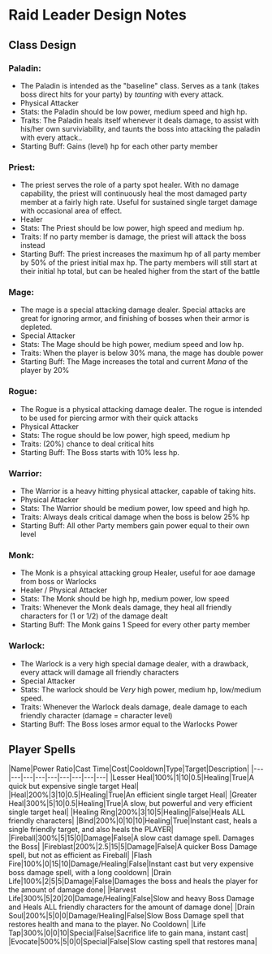 # Raid Leader Design Notes

## Class Design

### Paladin:
  * The Paladin is intended as the "baseline" class. Serves as a tank (takes boss direct hits for your party) by *taunting* with every attack.
  * Physical Attacker
  * Stats: the Paladin should be low power, medium speed and high hp.
  * Traits: The Paladin heals itself whenever it deals damage, to assist with his/her own surviviability, and taunts the boss into attacking the paladin with every attack..
  * Starting Buff: Gains (level) hp for each other party member

### Priest:
  * The priest serves the role of a party spot healer. With no damage capability, the priest will continuously heal the most damaged party member at a fairly high rate. Useful for sustained single target damage with occasional area of effect.
  * Healer
  * Stats: The Priest should be low power, high speed and medium hp.
  * Traits: If no party member is damage, the priest will attack the boss instead
  * Starting Buff: The priest increases the maximum hp of all party member by 50% of the priest initial max hp. The party members will still start at their initial hp total, but can be healed higher from the start of the battle

### Mage:
  * The mage is a special attacking damage dealer. Special attacks are great for ignoring armor, and finishing of bosses when their armor is depleted.
  * Special Attacker
  * Stats: The Mage should be high power, medium speed and low hp.
  * Traits: When the player is below 30% mana, the mage has double power
  * Starting Buff: The Mage increases the total and current *Mana* of the player by 20%

### Rogue:
  * The Rogue is a physical attacking damage dealer. The rogue is intended to be used for piercing armor with their quick attacks
  * Physical Attacker
  * Stats: The rogue should be low power, high speed, medium hp
  * Traits: (20%) chance to deal critical hits
  * Starting Buff: The Boss starts with 10% less hp.

### Warrior:
  * The Warrior is a heavy hitting physical attacker, capable of taking hits.
  * Physical Attacker
  * Stats: The Warrior should be medium power, low speed and high hp.
  * Traits: Always deals critical damage when the boss is below 25% hp
  * Starting Buff: All other Party members gain power equal to their own level

### Monk:
  * The Monk is a phsyical attacking group Healer, useful for aoe damage from boss or Warlocks
  * Healer / Physical Attacker
  * Stats: The Monk should be high hp, medium power, low speed
  * Traits: Whenever the Monk deals damage, they heal all friendly characters for (1 or 1/2) of the damage dealt
  * Starting Buff: The Monk gains 1 Speed for every other party member

### Warlock:
  * The Warlock is a very high special damage dealer, with a drawback, every attack will damage all friendly characters
  * Special Attacker
  * Stats: The warlock should be *Very* high power, medium hp, low/medium speed.
  * Traits: Whenever the Warlock deals damage, deale damage to each friendly character (damage = character level)
  * Starting Buff: The Boss loses armor equal to the Warlocks Power

## Player Spells

  |Name|Power Ratio|Cast Time|Cost|Cooldown|Type|Target|Description|
  |---|---|---|---|---|---|---|---|---|
  |Lesser Heal|100%|1|10|0.5|Healing|True|A quick but expensive single target Heal|
  |Heal|200%|3|10|0.5|Healing|True|An efficient single target Heal|
  |Greater Heal|300%|5|10|0.5|Healing|True|A slow, but powerful and very efficient single target heal|
  |Healing Ring|200%|3|10|5|Healing|False|Heals ALL friendly characters|
  |Bind|200%|0|10|10|Healing|True|Instant cast, heals a single friendly target, and also heals the PLAYER|
  |Fireball|300%|5|15|0|Damage|False|A slow cast damage spell. Damages the Boss|
  |Fireblast|200%|2.5|15|5|Damage|False|A quicker Boss Damage spell, but not as efficient as Fireball|
  |Flash Fire|100%|0|15|10|Damage/Healing|False|Instant cast but very expensive boss damage spell, with a long cooldown|
  |Drain Life|100%|2|5|5|Damage|False|Damages the boss and heals the player for the amount of damage done|
  |Harvest Life|300%|5|20|20|Damage/Healing|False|Slow and heavy Boss Damage and Heals ALL friendly characters for the amount of damage done|
  |Drain Soul|200%|5|0|0|Damage/Healing|False|Slow Boss Damage spell that restores health and mana to the player. No Cooldown|
  |Life Tap|300%|0|0|10|Special|False|Sacrifice life to gain mana, instant cast|
  |Evocate|500%|5|0|0|Special|False|Slow casting spell that restores mana|
